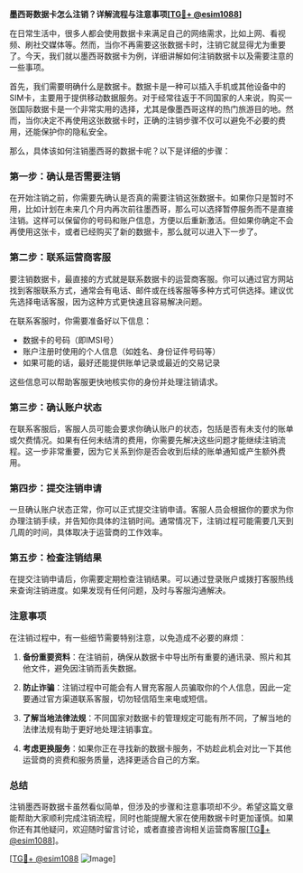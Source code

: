 **墨西哥数据卡怎么注销？详解流程与注意事项[[TG💪+ @esim1088](https://t.me/s/esim1088)]**

在日常生活中，很多人都会使用数据卡来满足自己的网络需求，比如上网、看视频、刷社交媒体等。然而，当你不再需要这张数据卡时，注销它就显得尤为重要了。今天，我们就以墨西哥数据卡为例，详细讲解如何注销数据卡以及需要注意的一些事项。

首先，我们需要明确什么是数据卡。数据卡是一种可以插入手机或其他设备中的SIM卡，主要用于提供移动数据服务。对于经常往返于不同国家的人来说，购买一张国际数据卡是一个非常实用的选择，尤其是像墨西哥这样的热门旅游目的地。然而，当你决定不再使用这张数据卡时，正确的注销步骤不仅可以避免不必要的费用，还能保护你的隐私安全。

那么，具体该如何注销墨西哥的数据卡呢？以下是详细的步骤：

### **第一步：确认是否需要注销**
在开始注销之前，你需要先确认是否真的需要注销这张数据卡。如果你只是暂时不用，比如计划在未来几个月内再次前往墨西哥，那么可以选择暂停服务而不是直接注销。这样可以保留你的号码和账户信息，方便以后重新激活。但如果你确定不会再使用这张卡，或者已经购买了新的数据卡，那么就可以进入下一步了。

### **第二步：联系运营商客服**
要注销数据卡，最直接的方式就是联系数据卡的运营商客服。你可以通过官方网站找到客服联系方式，通常会有电话、邮件或在线客服等多种方式可供选择。建议优先选择电话客服，因为这种方式更快速且容易解决问题。

在联系客服时，你需要准备好以下信息：
- 数据卡的号码（即IMSI号）
- 账户注册时使用的个人信息（如姓名、身份证件号码等）
- 如果可能的话，最好还能提供账单记录或最近的交易记录

这些信息可以帮助客服更快地核实你的身份并处理注销请求。

### **第三步：确认账户状态**
在联系客服后，客服人员可能会要求你确认账户的状态，包括是否有未支付的账单或欠费情况。如果有任何未结清的费用，你需要先解决这些问题才能继续注销流程。这一步非常重要，因为它关系到你是否会收到后续的账单通知或产生额外费用。

### **第四步：提交注销申请**
一旦确认账户状态正常，你可以正式提交注销申请。客服人员会根据你的要求为你办理注销手续，并告知你具体的注销时间。通常情况下，注销过程可能需要几天到几周的时间，具体取决于运营商的工作效率。

### **第五步：检查注销结果**
在提交注销申请后，你需要定期检查注销结果。可以通过登录账户或拨打客服热线来查询注销进度。如果发现有任何问题，及时与客服沟通解决。

### **注意事项**
在注销过程中，有一些细节需要特别注意，以免造成不必要的麻烦：

1. **备份重要资料**：在注销前，确保从数据卡中导出所有重要的通讯录、照片和其他文件，避免因注销而丢失数据。
   
2. **防止诈骗**：注销过程中可能会有人冒充客服人员骗取你的个人信息，因此一定要通过官方渠道联系客服，切勿轻信陌生来电或短信。

3. **了解当地法律法规**：不同国家对数据卡的管理规定可能有所不同，了解当地的法律法规有助于更好地处理注销事宜。

4. **考虑更换服务**：如果你正在寻找新的数据卡服务，不妨趁此机会对比一下其他运营商的资费和服务质量，选择更适合自己的方案。

### **总结**
注销墨西哥数据卡虽然看似简单，但涉及的步骤和注意事项却不少。希望这篇文章能帮助大家顺利完成注销流程，同时也能提醒大家在使用数据卡时更加谨慎。如果你还有其他疑问，欢迎随时留言讨论，或者直接咨询相关运营商客服[[TG💪+ @esim1088](https://t.me/s/esim1088)]。

[[TG💪+ @esim1088](https://t.me/s/esim1088) ![Image](https://i.postimg.cc/4NQfJmqS/Snipaste-2025-05-13-00-14-12.png)]